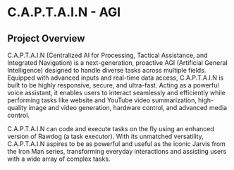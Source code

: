 # C.A.P.T.A.I.N - AGI

## Project Overview
C.A.P.T.A.I.N (Centralized AI for Processing, Tactical Assistance, and Integrated Navigation) is a next-generation, proactive AGI (Artificial General Intelligence) designed to handle diverse tasks across multiple fields. Equipped with advanced inputs and real-time data access, C.A.P.T.A.I.N is built to be highly responsive, secure, and ultra-fast. Acting as a powerful voice assistant, it enables users to interact seamlessly and efficiently while performing tasks like website and YouTube video summarization, high-quality image and video generation, hardware control, and advanced media control.

C.A.P.T.A.I.N can code and execute tasks on the fly using an enhanced version of Rawdog (a task executor). With its unmatched versatility, C.A.P.T.A.I.N aspires to be as powerful and useful as the iconic Jarvis from the Iron Man series, transforming everyday interactions and assisting users with a wide array of complex tasks.
